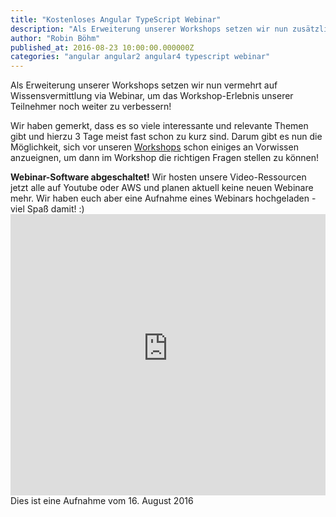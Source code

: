 ```yaml
---
title: "Kostenloses Angular TypeScript Webinar"
description: "Als Erweiterung unserer Workshops setzen wir nun zusätzlich auf die Wissensvermittlung via Webinar. Findet einen ersten Einstieg in Angular."
author: "Robin Böhm"
published_at: 2016-08-23 10:00:00.000000Z
categories: "angular angular2 angular4 typescript webinar"
---
```


Als Erweiterung unserer Workshops setzen wir nun vermehrt auf Wissensvermittlung via Webinar, um das Workshop-Erlebnis unserer Teilnehmer noch weiter zu verbessern!

Wir haben gemerkt, dass es so viele interessante und relevante Themen gibt und hierzu 3 Tage meist fast schon zu kurz sind. Darum gibt es nun die Möglichkeit, sich vor unseren [Workshops](/schulungen/angular-intensiv/) schon einiges an Vorwissen anzueignen, um dann im Workshop die richtigen Fragen stellen zu können!


<div class="alert alert-info">
  <strong>Webinar-Software abgeschaltet!</strong>
  Wir hosten unsere Video-Ressourcen jetzt alle auf Youtube oder AWS und planen aktuell keine neuen Webinare mehr.
  Wir haben euch aber eine Aufnahme eines Webinars hochgeladen - viel Spaß damit! :)
  <br/>
</div>

<iframe width="100%" height="450" src="https://www.youtube-nocookie.com/embed/tSbir2jetHg?rel=0&autoplay=0" frameborder="0" allowfullscreen></iframe>

<div class="alert alert-warning">
  Dies ist eine Aufnahme vom 16. August 2016
</div>



